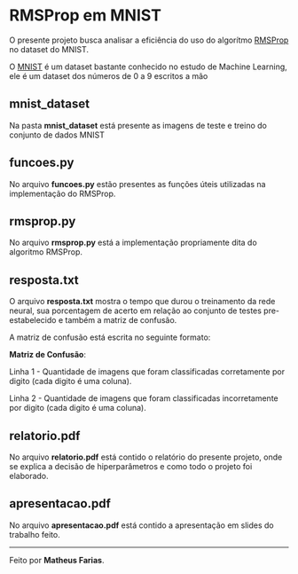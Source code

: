 # RMSProp em MNIST

O presente projeto busca analisar a eficiência do uso do algorítmo [RMSProp](https://towardsdatascience.com/understanding-rmsprop-faster-neural-network-learning-62e116fcf29a) no dataset do MNIST.

O [MNIST](http://yann.lecun.com/exdb/mnist/) é um dataset bastante conhecido no estudo de Machine Learning, ele é um dataset dos números de 0 a 9 escritos a mão

## mnist_dataset
Na pasta **mnist_dataset** está presente as imagens de teste e treino do conjunto de dados MNIST

## funcoes.py

No arquivo **funcoes.py** estão presentes as funções úteis utilizadas na implementação do RMSProp.

## rmsprop.py

No arquivo **rmsprop.py** está a implementação propriamente dita do algoritmo RMSProp.

## resposta.txt

O arquivo **resposta.txt** mostra o tempo que durou o treinamento da rede neural, sua porcentagem de acerto em relação ao conjunto de testes pre-estabelecido e também a matriz de confusão.

A matriz de confusão está escrita no seguinte formato:

**Matriz de Confusão**:

Linha 1 - Quantidade de imagens que foram classificadas corretamente por digito (cada digito é uma coluna).

Linha 2 - Quantidade de imagens que foram classificadas incorretamente por digito (cada digito é uma coluna).

## relatorio.pdf
No arquivo **relatorio.pdf** está contido o relatório do presente projeto, onde se explica a decisão de hiperparâmetros e como todo o projeto foi elaborado.

## apresentacao.pdf
No arquivo **apresentacao.pdf** está contido a apresentação em slides do trabalho feito.

-----
Feito por **Matheus Farias**.
